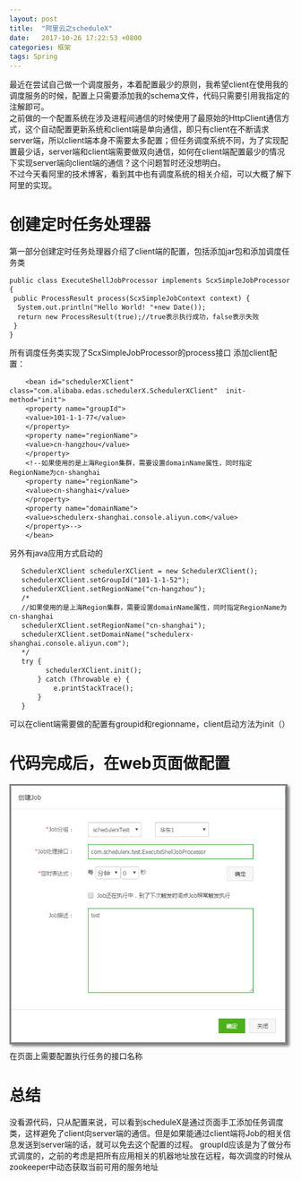 ```yaml
---
layout: post
title:  "阿里云之scheduleX"
date:   2017-10-26 17:22:53 +0800
categories: 框架
tags: Spring
---
```


最近在尝试自己做一个调度服务，本着配置最少的原则，我希望client在使用我的调度服务的时候，配置上只需要添加我的schema文件，代码只需要引用我指定的注解即可。  
之前做的一个配置系统在涉及进程间通信的时候使用了最原始的HttpClient通信方式，这个自动配置更新系统和client端是单向通信，即只有client在不断请求server端，所以client端本身不需要太多配置；但任务调度系统不同，为了实现配置最少话，server端和client端需要做双向通信，如何在client端配置最少的情况下实现server端向client端的通信？这个问题暂时还没想明白。  
不过今天看阿里的技术博客，看到其中也有调度系统的相关介绍，可以大概了解下阿里的实现。



# 创建定时任务处理器 
第一部分创建定时任务处理器介绍了client端的配置，包括添加jar包和添加调度任务类

~~~
public class ExecuteShellJobProcessor implements ScxSimpleJobProcessor {
 public ProcessResult process(ScxSimpleJobContext context) {
  System.out.println("Hello World! "+new Date());
  return new ProcessResult(true);//true表示执行成功，false表示失败
 }
}
~~~

所有调度任务类实现了ScxSimpleJobProcessor的process接口
添加client配置：

~~~
    <bean id="schedulerXClient" class="com.alibaba.edas.schedulerX.SchedulerXClient"  init-method="init">
    <property name="groupId">
    <value>101-1-1-77</value>
    </property>
    <property name="regionName">
    <value>cn-hangzhou</value>
    </property>
    <!--如果使用的是上海Region集群，需要设置domainName属性，同时指定RegionName为cn-shanghai
    <property name="regionName">
    <value>cn-shanghai</value>
    </property>
    <property name="domainName">
    <value>schedulerx-shanghai.console.aliyun.com</value>
    </property>-->
    </bean>
~~~

另外有java应用方式启动的

~~~
   SchedulerXClient schedulerXClient = new SchedulerXClient();
   schedulerXClient.setGroupId("101-1-1-52");
   schedulerXClient.setRegionName("cn-hangzhou");
   /*
   //如果使用的是上海Region集群，需要设置domainName属性，同时指定RegionName为cn-shanghai
   schedulerXClient.setRegionName("cn-shanghai");
   schedulerXClient.setDomainName("schedulerx-shanghai.console.aliyun.com");
   */
   try {
         schedulerXClient.init();
       } catch (Throwable e) {
           e.printStackTrace();
       }
   }
~~~

可以在client端需要做的配置有groupid和regionname，client启动方法为init（）
# 代码完成后，在web页面做配置
![](/_pic/201710/alischedule.png)
在页面上需要配置执行任务的接口名称

# 总结
没看源代码，只从配置来说，可以看到scheduleX是通过页面手工添加任务调度类，这样避免了client向server端的通信。但是如果能通过client端将Job的相关信息发送到server端的话，就可以免去这个配置的过程。
groupId应该是为了做分布式调度的，之前的考虑是把所有应用相关的机器地址放在远程，每次调度的时候从zookeeper中动态获取当前可用的服务地址


